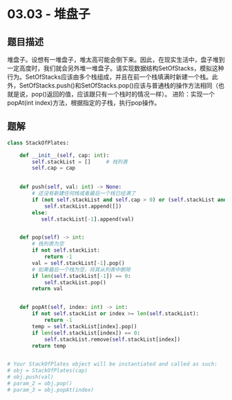 # 03.03 - 堆盘子

## 题目描述
堆盘子。设想有一堆盘子，堆太高可能会倒下来。因此，在现实生活中，盘子堆到一定高度时，我们就会另外堆一堆盘子。请实现数据结构SetOfStacks，模拟这种行为。SetOfStacks应该由多个栈组成，并且在前一个栈填满时新建一个栈。此外，SetOfStacks.push()和SetOfStacks.pop()应该与普通栈的操作方法相同（也就是说，pop()返回的值，应该跟只有一个栈时的情况一样）。 进阶：实现一个popAt(int index)方法，根据指定的子栈，执行pop操作。



## 题解

```python
class StackOfPlates:

    def __init__(self, cap: int):
        self.stackList = []     # 栈列表
        self.cap = cap
 

    def push(self, val: int) -> None:
        # 还没有新建任何栈或者最后一个栈已经满了
        if (not self.stackList and self.cap > 0) or (self.stackList and len(self.stackList[-1]) == cap):
            self.stackList.append([])
        else:
           self.stackList[-1].append(val) 


    def pop(self) -> int:
        # 栈列表为空
        if not self.stackList:
            return -1
        val = self.stackList[-1].pop()
        # 如果最后一个栈为空，将其从列表中删除
        if len(self.stackList[-1]) == 0:
            self.stackList.pop()
        return val


    def popAt(self, index: int) -> int:
        if not self.stackList or index >= len(self.stackList):
            return -1
        temp = self.stackList[index].pop()
        if len(self.stackList[index]) == 0:
            self.stackList.remove(self.stackList[index])
        return temp


# Your StackOfPlates object will be instantiated and called as such:
# obj = StackOfPlates(cap)
# obj.push(val)
# param_2 = obj.pop()
# param_3 = obj.popAt(index)
```
